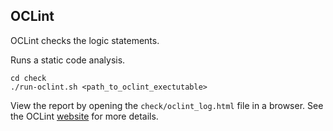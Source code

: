 ## OCLint
OCLint checks the logic statements.

Runs a static code analysis.
```
cd check
./run-oclint.sh <path_to_oclint_exectutable>
```

View the report by opening the `check/oclint_log.html` file in a browser. See
the OCLint [website](http://oclint.org/) for more details.
